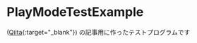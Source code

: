 # PlayModeTestExample

([Qiita](https://qiita.com/rarudonet/items/da096529b7410a591843){:target="_blank"}) の記事用に作ったテストプログラムです


